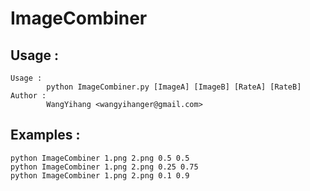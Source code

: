 # ImageCombiner

Usage : 
---
```
Usage : 
        python ImageCombiner.py [ImageA] [ImageB] [RateA] [RateB]
Author : 
        WangYihang <wangyihanger@gmail.com>
```
Examples : 
---
```
python ImageCombiner 1.png 2.png 0.5 0.5
python ImageCombiner 1.png 2.png 0.25 0.75
python ImageCombiner 1.png 2.png 0.1 0.9
```
